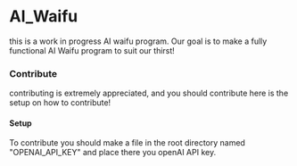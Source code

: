 # AI_Waifu

this is a work in progress AI waifu program.
Our goal is to make a fully functional AI Waifu program to suit our thirst!

### Contribute
contributing is extremely appreciated, and you should contribute here is the setup on how to contribute!

#### Setup
To contribute you should make a file in the root directory named
"OPENAI_API_KEY" and place there you openAI API key.
